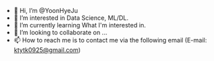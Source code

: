 - 👋 Hi, I’m @YoonHyeJu
- 👀 I’m interested in Data Science, ML/DL.
- 🌱 I’m currently learning What I'm interested in.
- 💞️ I’m looking to collaborate on ...
- 📫 How to reach me is to contact me via the following email (E-mail: ktytk0925@gmail.com)

<!---
YoonHyeJu/YoonHyeJu is a ✨ special ✨ repository because its `README.md` (this file) appears on your GitHub profile.
You can click the Preview link to take a look at your changes.
--->
